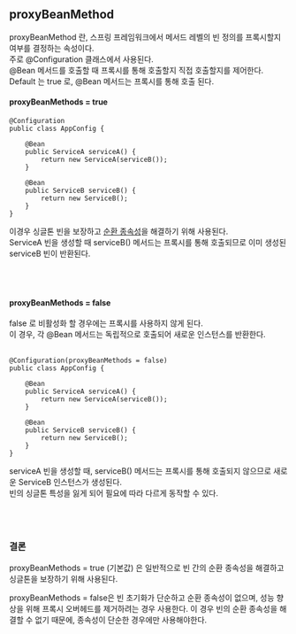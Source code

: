 ## proxyBeanMethod

proxyBeanMethod 란, 스프링 프레임워크에서 메서드 레벨의 빈 정의를 프록시할지 여부를 결정하는 속성이다. <br>
주로 @Configuration 클래스에서 사용된다.<br>
@Bean 메서드를 호출할 때 프록시를 통해 호출할지 직접 호출할지를 제어한다. <br>
Default 는 true 로, @Bean 메서드는 프록시를 통해 호출 된다. <br>

#### proxyBeanMethods = true
```
@Configuration
public class AppConfig {

    @Bean
    public ServiceA serviceA() {
        return new ServiceA(serviceB());
    }

    @Bean
    public ServiceB serviceB() {
        return new ServiceB();
    }
}
```

이경우 싱글톤 빈을 보장하고 [순환 종속성](https://github.com/sjeun1/TIL/blob/main/Spring/%EC%88%9C%ED%99%98%EC%A2%85%EC%86%8D%EC%84%B1.md)을 해결하기 위해 사용된다.  <br>
ServiceA 빈을 생성할 때 serviceB() 메서드는 프록시를 통해 호출되므로 이미 생성된 serviceB 빈이 반환된다. <br>
<br><br>
<br>

#### proxyBeanMethods = false
false 로 비활성화 할 경우에는 프록시를 사용하지 않게 된다.<br>
이 경우, 각 @Bean 메서드는 독립적으로 호출되어 새로운 인스턴스를 반환한다.<br>
<br>

```
@Configuration(proxyBeanMethods = false)
public class AppConfig {

    @Bean
    public ServiceA serviceA() {
        return new ServiceA(serviceB());
    }

    @Bean
    public ServiceB serviceB() {
        return new ServiceB();
    }
}
```


serviceA 빈을 생성할 때, serviceB() 메서드는 프록시를 통해 호출되지 않으므로 새로운 ServiceB 인스턴스가 생성된다. <br>
빈의 싱글톤 특성을 잃게 되어 필요에 따라 다르게 동작할 수 있다.<br>
<br>
<br>
<br>

### 결론
proxyBeanMethods = true (기본값) 은 일반적으로 빈 간의 순환 종속성을 해결하고 싱글톤을 보장하기 위해 사용된다.<br>

proxyBeanMethods = false은 빈 초기화가 단순하고 순환 종속성이 없으며, 성능 향상을 위해 프록시 오버헤드를 제거하려는 경우 사용한다. 
이 경우 빈의 순환 종속성을 해결할 수 없기 때문에, 종속성이 단순한 경우에만 사용해야한다.
